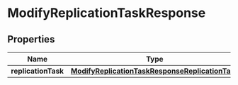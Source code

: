 

# ModifyReplicationTaskResponse

<p/>

## Properties

| Name | Type | Description | Notes |
|------------ | ------------- | ------------- | -------------|
|**replicationTask** | [**ModifyReplicationTaskResponseReplicationTask**](ModifyReplicationTaskResponseReplicationTask.md) |  |  [optional] |



